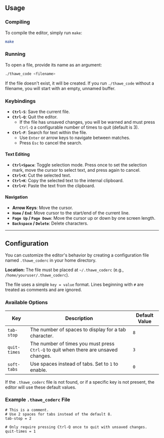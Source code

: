 ## Usage

### Compiling

To compile the editor, simply run `make`:

```sh
make
```

### Running

To open a file, provide its name as an argument:

```sh
./thawe_code <filename>
```

If the file doesn't exist, it will be created. If you run `./thawe_code` without a filename, you will start with an empty, unnamed buffer.

### Keybindings

*   **`Ctrl-S`**: Save the current file.
*   **`Ctrl-Q`**: Quit the editor.
    *   If the file has unsaved changes, you will be warned and must press `Ctrl-Q` a configurable number of times to quit (default is 3).
*   **`Ctrl-F`**: Search for text within the file.
    *   Use `Enter` or arrow keys to navigate between matches.
    *   Press `Esc` to cancel the search.

#### Text Editing

*   **`Ctrl+Space`**: Toggle selection mode. Press once to set the selection mark, move the cursor to select text, and press again to cancel.
*   **`Ctrl+X`**: Cut the selected text.
*   **`Ctrl+K`**: Copy the selected text to the internal clipboard.
*   **`Ctrl+V`**: Paste the text from the clipboard.

#### Navigation

*   **Arrow Keys**: Move the cursor.
*   **`Home` / `End`**: Move cursor to the start/end of the current line.
*   **`Page Up` / `Page Down`**: Move the cursor up or down by one screen length.
*   **`Backspace` / `Delete`**: Delete characters.

---

## Configuration

You can customize the editor's behavior by creating a configuration file named `.thawe_coderc` in your home directory.

**Location:** The file must be placed at `~/.thawe_coderc` (e.g., `/home/youruser/.thawe_coderc`).

The file uses a simple `key = value` format. Lines beginning with `#` are treated as comments and are ignored.

### Available Options

| Key          | Description                                                  | Default Value |
|--------------|--------------------------------------------------------------|---------------|
| `tab-stop`   | The number of spaces to display for a tab character.         | `8`           |
| `quit-times` | The number of times you must press `Ctrl-Q` to quit when there are unsaved changes. | `3`           |
| `soft-tabs`  | Use spaces instead of tabs. Set to `1` to enable.            | `0`           |

If the `.thawe_coderc` file is not found, or if a specific key is not present, the editor will use these default values.

### Example `.thawe_coderc` File

```
# This is a comment.
# Use 2 spaces for tabs instead of the default 8.
tab-stop = 2

# Only require pressing Ctrl-Q once to quit with unsaved changes.
quit-times = 1
```
